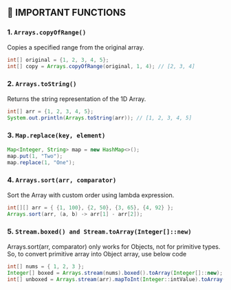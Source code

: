 ## 📌 IMPORTANT FUNCTIONS

### 1. `Arrays.copyOfRange()`

Copies a specified range from the original array.

```java
int[] original = {1, 2, 3, 4, 5};
int[] copy = Arrays.copyOfRange(original, 1, 4); // [2, 3, 4]
```

### 2. `Arrays.toString()`

Returns the string representation of the 1D Array.

```java
int[] arr = {1, 2, 3, 4, 5};
System.out.println(Arrays.toString(arr)); // [1, 2, 3, 4, 5]
```

### 3. `Map.replace(key, element)`

```java
Map<Integer, String> map = new HashMap<>();
map.put(1, "Two");
map.replace(1, "One");
```

### 4. `Arrays.sort(arr, comparator)`

Sort the Array with custom order using lambda expression.

```java
int[][] arr = { {1, 100}, {2, 50}, {3, 65}, {4, 92} };
Arrays.sort(arr, (a, b) -> arr[1] - arr[2]);
```

### 5. `Stream.boxed() and Stream.toArray(Integer[]::new)`

Arrays.sort(arr, comparator) only works for Objects, not for primitive types.
So, to convert primitive array into Object array, use below code

```java
int[] nums = { 1, 2, 3 };
Integer[] boxed = Arrays.stream(nums).boxed().toArray(Integer[]::new);
int[] unboxed = Arrays.stream(arr).mapToInt(Integer::intValue).toArray();
```

